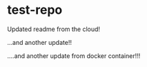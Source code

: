 # test-repo

Updated readme from the cloud!

...and another update!!


....and another update from docker container!!!
